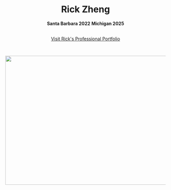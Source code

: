 <div align="center">
  <center><h1>Rick Zheng</h1></center>
</div>


<div align="center">
<b>Santa Barbara 2022</b>
<b>Michigan 2025</b>
 
</div>
<br/>

<p align="center">
<a href="https://rickzheng.streamlit.app/" target="_blank">Visit Rick's Professional Portfolio </a>
</p>
<br>

<p align = "center">
<img height = "405" width = "606" src= "https://dancingastronaut.com/wp-content/uploads/2022/04/louis.jpg"/></a>
</p>
